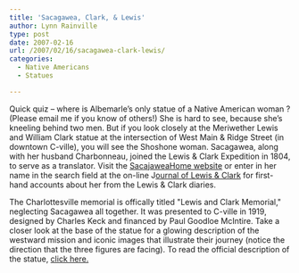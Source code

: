 ```yaml
---
title: 'Sacagawea, Clark, & Lewis'
author: Lynn Rainville
type: post
date: 2007-02-16
url: /2007/02/16/sacagawea-clark-lewis/
categories:
  - Native Americans
  - Statues

---
```

Quick quiz &#8211; where is Albemarle&#8217;s only statue of a Native American woman ? (Please email me if you know of others!) [](http://www.locohistory.org/blog/?attachment_id=47)She is hard to see, because she&#8217;s kneeling behind two men. But if you look closely at the Meriwether Lewis and William Clark statue at the intersection of West Main & Ridge Street (in downtown C-ville), you will see the Shoshone woman. Sacagawea, along with her husband Charbonneau, joined the Lewis & Clark Expedition in 1804, to serve as a translator. Visit the [SacajaweaHome website][1] or enter in her name in the search field at the on-line J[ournal of Lewis & Clark][2] for first-hand accounts about her from the Lewis & Clark diaries.

[](http://www.locohistory.org/blog/2007/02/16/sacagawea-clark-lewis/lewis-clark-memorial-charlottesville/)The Charlottesville memorial is offically titled "Lewis and Clark Memorial," neglecting Sacagawea all together. It was presented to C-ville in 1919, designed by Charles Keck and financed by Paul Goodloe McIntire. Take a closer look at the base of the statue for a glowing description of the westward mission and iconic images that illustrate their journey (notice the direction that the three figures are facing). To read the official description of the statue, [click here.][3]

 [1]: http://www.sacajaweahome.com/archives.htm
 [2]: http://lewisandclarkjournals.unl.edu/index.html
 [3]: http://www.charlottesvilletourism.org/php-bin/resource.php?id=606
